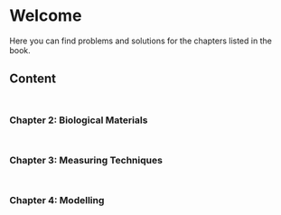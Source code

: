 # Welcome

Here you can find problems and solutions for the chapters listed in the book.

## Content

### $$\quad$$Chapter 2: Biological Materials

### $$\quad$$Chapter 3: Measuring Techniques

### $$\quad$$Chapter 4: Modelling
